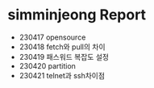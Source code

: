 # simminjeong Report

- 230417 opensource
- 230418 fetch와 pull의 차이
- 230419 패스워드 복잡도 설정
- 230420 partition
- 230421 telnet과 ssh차이점